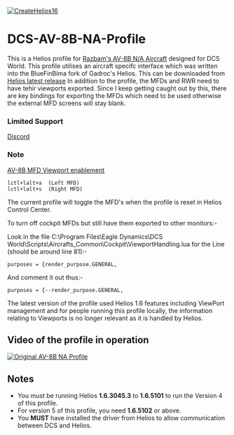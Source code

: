 [![CreateHelios16](https://github.com/BlueFinBima/DCS-AV-8B-NA-Profile/actions/workflows/BuildProfilePackage.yml/badge.svg)](https://github.com/BlueFinBima/DCS-AV-8B-NA-Profile/actions/workflows/BuildProfilePackage.yml)
# DCS-AV-8B-NA-Profile
This is a Helios profile for [Razbam's AV-8B N/A Aircraft](https://razbamsimulations.com/index.php/dcs/av8-b) designed for DCS World. 
This profile utilises an aircraft specifc interface which was written into the BlueFinBima fork of Gadroc's Helios.  This can be downloaded from [Helios latest release](https://github.com/HeliosVirtualCockpit/Helios/releases)
In addition to the profile, the MFDs and RWR need to have tehir viewports exported.  Since I keep getting caught out by this, there are key bindings for exporting the MFDs which need to be used otherwise the external MFD screens will stay blank.  
### Limited Support
[Discord](https://discord.gg/WK44YUnwnQ)
### Note
[AV-8B MFD Viewport enablement](https://forums.eagle.ru/showpost.php?p=3333803&postcount=47)
```
lctl+lalt+a  (Left MFD)
lctl+lalt+s  (Right MFD)
```
The current profile will toggle the MFD's when the profile is reset in Helios Control Center.

To turn off cockpit MFDs but still have them exported to other monitors:-

Look in the file C:\Program Files\Eagle Dynamics\DCS World\Scripts\Aircrafts\_Common\Cockpit\ViewportHandling.lua for the Line (should be around line 81):-
```
purposes = {render_purpose.GENERAL,
```
And comment it out thus:-
```
purposes = {--render_purpose.GENERAL,
```
The latest version of the profile used Helios 1.6 features including ViewPort management and for people running this profile locally, the information relating to Viewports is no longer relevant as it is handled by Helios.

## Video of the profile in operation
[![Original AV-8B NA Profile](http://img.youtube.com/vi/4kQG0dJMROg/0.jpg)](http://www.youtube.com/watch?v=4kQG0dJMROg)


## Notes
* You must be running Helios **1.6.3045.3**  to **1.6.5101** to run the Version 4 of this profile.  
* For version 5 of this profile, you need **1.6.5102** or above.
* You **MUST** have installed the driver from Helios to allow communication between DCS and Helios.
